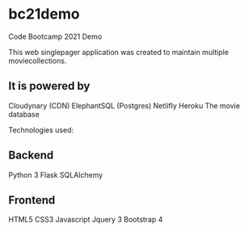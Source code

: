 # bc21demo
Code Bootcamp 2021 Demo

This web singlepager application was created to maintain multiple moviecollections. 

It is powered by
----------------

Cloudynary (CDN)
ElephantSQL (Postgres)
Netlifly
Heroku
The movie database

Technologies used:

Backend
-------

Python 3
Flask
SQLAlchemy

Frontend
--------

HTML5
CSS3
Javascript
Jquery 3
Bootstrap 4


